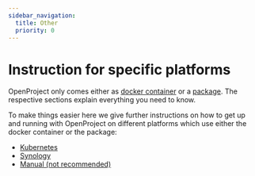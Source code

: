 ```yaml
---
sidebar_navigation:
  title: Other
  priority: 0
---
```


# Instruction for specific platforms

OpenProject only comes either as [docker container](../docker/) or a [package](../packaged/).
The respective sections explain everything you need to know.

To make things easier here we give further instructions on how to get up and running with OpenProject
on different platforms which use either the docker container or the package:

* [Kubernetes](../kubernetes)
* [Synology](../synology)
* [Manual (not recommended)](../manual)
